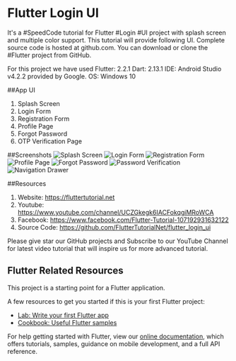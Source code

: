 # Flutter Login UI 

It's a #SpeedCode tutorial for Flutter #Login #UI project with splash screen and multiple color support. This tutorial will provide following UI. Complete source code is hosted at github.com.  You can download or clone the #Flutter project from GitHub.  

For this project we have used 
Flutter: 2.2.1
Dart: 2.13.1
IDE: Android Studio v4.2.2 provided by Google. 
OS: Windows 10

##App UI
1. Splash Screen
2. Login Form
3. Registration Form
4. Profile Page
5. Forgot Password
6. OTP Verification Page

##Screenshots
![Splash Screen](https://github.com/FlutterTutorialNet/flutter_login_ui/raw/main/assets/images/Screenshot/01_SplashScreen.png)
![Login Form](https://github.com/FlutterTutorialNet/flutter_login_ui/raw/main/assets/images/Screenshot/02_Login.png)
![Registration Form](https://github.com/FlutterTutorialNet/flutter_login_ui/raw/main/assets/images/Screenshot/03_Registration.png)
![Profile Page](https://github.com/FlutterTutorialNet/flutter_login_ui/raw/main/assets/images/Screenshot/07_Profile.png)
![Forgot Password](https://github.com/FlutterTutorialNet/flutter_login_ui/raw/main/assets/images/Screenshot/04_ForgetPassword.png)
![Password Verification](https://github.com/FlutterTutorialNet/flutter_login_ui/raw/main/assets/images/Screenshot/05_Verification_1.png)
![Navigation Drawer](https://github.com/FlutterTutorialNet/flutter_login_ui/raw/main/assets/images/Screenshot/08_Drawer.png)


##Resources
1. Website: https://fluttertutorial.net
2. Youtube: https://www.youtube.com/channel/UCZGkegk6IACFokqgiMRoWCA
3. Facebook: https://www.facebook.com/Flutter-Tutorial-107192931632122
4. Source Code: https://github.com/FlutterTutorialNet/flutter_login_ui

Please give star our GitHub projects and Subscribe to our YouTube Channel for latest video tutorial that will inspire us for more advanced tutorial.


## Flutter Related Resources

This project is a starting point for a Flutter application.

A few resources to get you started if this is your first Flutter project:

- [Lab: Write your first Flutter app](https://flutter.dev/docs/get-started/codelab)
- [Cookbook: Useful Flutter samples](https://flutter.dev/docs/cookbook)

For help getting started with Flutter, view our
[online documentation](https://flutter.dev/docs), which offers tutorials,
samples, guidance on mobile development, and a full API reference.
